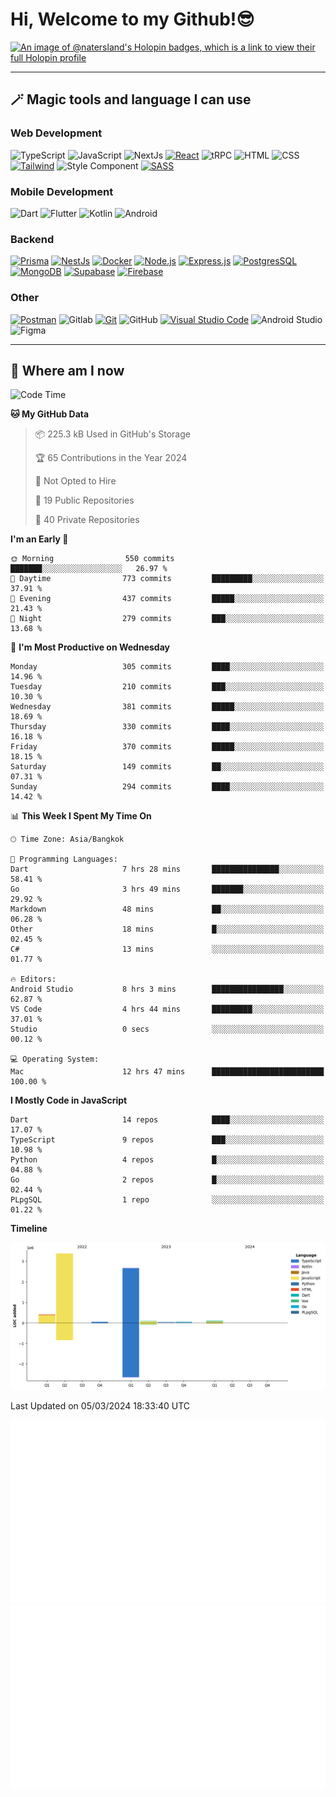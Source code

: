 # Hi, Welcome to my Github!😎

[![An image of @natersland's Holopin badges, which is a link to view their full Holopin profile](https://holopin.me/natersland)](https://holopin.io/@natersland)

---

## 🪄 Magic tools and language I can use

<h3>Web Development</h3>
<Span>
    <img alt="TypeScript" src="https://img.shields.io/badge/TypeScript-007ACC.svg?logo=typescript&logoColor=white" />
    <img alt="JavaScript" src="https://img.shields.io/badge/JavaScript-F7DF1E?logo=javascript&logoColor=black&style=flat" />
    <img alt="NextJs" src="https://img.shields.io/badge/Next.js-000000.svg?logo=next.js&logoColor=white" />
    <a href="#"><img alt="React" src="https://img.shields.io/badge/React-20232a.svg?logo=react&logoColor=%2361DAFB"></a>
    <img alt="tRPC" src="https://img.shields.io/badge/tRPC-3684BF.svg?logo=trpc&logoColor=white"></a>
    <img alt="HTML" src="https://img.shields.io/badge/HTML-E34F26.svg?logo=html5&logoColor=white" /> 
    <img alt="CSS" src="https://img.shields.io/badge/CSS-1572B6.svg?logo=css3&logoColor=white" />
    <a href="#"><img alt="Tailwind" src="https://img.shields.io/badge/Tailwind-38BEF8.svg?logo=TailwindCSS&logoColor=white"></a>
    <img alt="Style Component" src="https://img.shields.io/badge/-Styled%20Components-DB7093?style=flat&logo=styled-components&logoColor=white" />
    <a href="#"><img alt="SASS" src="https://img.shields.io/badge/Sass-hotpink.svg?logo=SASS&logoColor=white"></a>
</span>

<h3>Mobile Development</h3>
<Span>
    <img alt="Dart" src="https://img.shields.io/badge/Dart-005394?logo=dart&logoColor=white&style=flat" /> 
    <img alt="Flutter" src="https://img.shields.io/badge/Flutter-41C8F2?logo=flutter&logoColor=white&style=flat" /> 
    <img alt="Kotlin" src="https://img.shields.io/badge/Kotlin-B125EA?logo=kotlin&logoColor=white&style=flat" />
    <img alt="Android" src="https://img.shields.io/badge/Android-2FDF85?logo=Android&logoColor=white&style=flat" />
</span>

<h3>Backend</h3>
<Span>
    <a href="#"><img alt="Prisma" src="https://img.shields.io/badge/Prisma-0D344B.svg?logo=prisma&logoColor=white"></a>
    <a href="#"><img alt="NestJs" src="https://img.shields.io/badge/Nest.js-D61F49.svg?logo=nestjs&logoColor=white"></a>
    <a href="#"><img alt="Docker" src="https://img.shields.io/badge/Docker-309AEE.svg?logo=docker&logoColor=white"></a>
    <a href="#"><img alt="Node.js" src="https://img.shields.io/badge/Node.js-43853D.svg?logo=node.js&logoColor=white"></a>
    <a href="#"><img alt="Express.js" src="https://img.shields.io/badge/Express.js-404d59.svg?logo=express&logoColor=white"></a>
        <a href="#"><img alt="PostgresSQL" src="https://custom-icon-badges.herokuapp.com/badge/PostgresSQL-2F6893.svg?logo=Postgres&logoColor=white"></a>
    <a href="#"><img alt="MongoDB" src ="https://img.shields.io/badge/MongoDB-4ea94b.svg?logo=mongodb&logoColor=white"></a>
    <a href="#"><img alt="Supabase" src="https://img.shields.io/badge/Supabase-3FCF8E.svg?logo=Supabase&logoColor=white"></a>
    <a href="#"><img alt="Firebase" src="https://img.shields.io/badge/Firebase-029BE5.svg?logo=firebase&logoColor=#029BE5"></a>
</span>

<h3>Other</h3>
<span>
    <a href="#"><img alt="Postman" src="https://img.shields.io/badge/Postman-FF6C37?logo=postman&logoColor=white"></a>
    <img alt="Gitlab" src="https://img.shields.io/badge/-GitLab-D83F28?style=flat&logo=gitlab&logoColor=white" />
    <a href="#"><img alt="Git" src="https://img.shields.io/badge/Git-F05033.svg?logo=git&logoColor=white"></a>
    <img alt="GitHub" src="https://img.shields.io/badge/-Github-181717?style=flat&logo=github&logoColor=white" />
    <a href="#"><img alt="Visual Studio Code" src="https://img.shields.io/badge/Visual%20Studio%20Code-0078d7.svg?logo=visual-studio-code&logoColor=white"></a>
    <img alt="Android Studio" src="https://img.shields.io/badge/Android Studio-a4c639?logo=androidstudio&logoColor=white&style=flat" />
    <img alt="Figma" src="https://img.shields.io/badge/Figma-1794fa?logo=figma&logoColor=white&style=flat" /> 
</span>

---

## 🤔 Where am I now

<!--START_SECTION:waka-->
![Code Time](http://img.shields.io/badge/Code%20Time-285%20hrs%2047%20mins-blue)

**🐱 My GitHub Data** 

> 📦 225.3 kB Used in GitHub's Storage 
 > 
> 🏆 65 Contributions in the Year 2024
 > 
> 🚫 Not Opted to Hire
 > 
> 📜 19 Public Repositories 
 > 
> 🔑 40 Private Repositories 
 > 
**I'm an Early 🐤** 

```text
🌞 Morning                550 commits         ███████░░░░░░░░░░░░░░░░░░   26.97 % 
🌆 Daytime                773 commits         █████████░░░░░░░░░░░░░░░░   37.91 % 
🌃 Evening                437 commits         █████░░░░░░░░░░░░░░░░░░░░   21.43 % 
🌙 Night                  279 commits         ███░░░░░░░░░░░░░░░░░░░░░░   13.68 % 
```
📅 **I'm Most Productive on Wednesday** 

```text
Monday                   305 commits         ████░░░░░░░░░░░░░░░░░░░░░   14.96 % 
Tuesday                  210 commits         ███░░░░░░░░░░░░░░░░░░░░░░   10.30 % 
Wednesday                381 commits         █████░░░░░░░░░░░░░░░░░░░░   18.69 % 
Thursday                 330 commits         ████░░░░░░░░░░░░░░░░░░░░░   16.18 % 
Friday                   370 commits         █████░░░░░░░░░░░░░░░░░░░░   18.15 % 
Saturday                 149 commits         ██░░░░░░░░░░░░░░░░░░░░░░░   07.31 % 
Sunday                   294 commits         ████░░░░░░░░░░░░░░░░░░░░░   14.42 % 
```


📊 **This Week I Spent My Time On** 

```text
🕑︎ Time Zone: Asia/Bangkok

💬 Programming Languages: 
Dart                     7 hrs 28 mins       ███████████████░░░░░░░░░░   58.41 % 
Go                       3 hrs 49 mins       ███████░░░░░░░░░░░░░░░░░░   29.92 % 
Markdown                 48 mins             ██░░░░░░░░░░░░░░░░░░░░░░░   06.28 % 
Other                    18 mins             █░░░░░░░░░░░░░░░░░░░░░░░░   02.45 % 
C#                       13 mins             ░░░░░░░░░░░░░░░░░░░░░░░░░   01.77 % 

🔥 Editors: 
Android Studio           8 hrs 3 mins        ████████████████░░░░░░░░░   62.87 % 
VS Code                  4 hrs 44 mins       █████████░░░░░░░░░░░░░░░░   37.01 % 
Studio                   0 secs              ░░░░░░░░░░░░░░░░░░░░░░░░░   00.12 % 

💻 Operating System: 
Mac                      12 hrs 47 mins      █████████████████████████   100.00 % 
```

**I Mostly Code in JavaScript** 

```text
Dart                     14 repos            ████░░░░░░░░░░░░░░░░░░░░░   17.07 % 
TypeScript               9 repos             ███░░░░░░░░░░░░░░░░░░░░░░   10.98 % 
Python                   4 repos             █░░░░░░░░░░░░░░░░░░░░░░░░   04.88 % 
Go                       2 repos             █░░░░░░░░░░░░░░░░░░░░░░░░   02.44 % 
PLpgSQL                  1 repo              ░░░░░░░░░░░░░░░░░░░░░░░░░   01.22 % 
```



**Timeline**

![Lines of Code chart](https://raw.githubusercontent.com/natersland/natersland/master/assets/bar_graph.png)


 Last Updated on 05/03/2024 18:33:40 UTC
<!--END_SECTION:waka-->

![](https://raw.githubusercontent.com/natersland/my-github-stat/master/generated/languages.svg#gh-dark-mode-only)
![](https://raw.githubusercontent.com/natersland/my-github-stat/master/generated/overview.svg#gh-dark-mode-only)

 </br>
